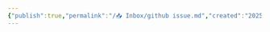 ```yaml
---
{"publish":true,"permalink":"/📥 Inbox/github issue.md","created":"2025-07-09T18:51:20.412+08:00","modified":"2025-07-10T00:45:03.683+08:00","published":"2025-07-10T00:45:03.683+08:00","cssclasses":""}
---
```


